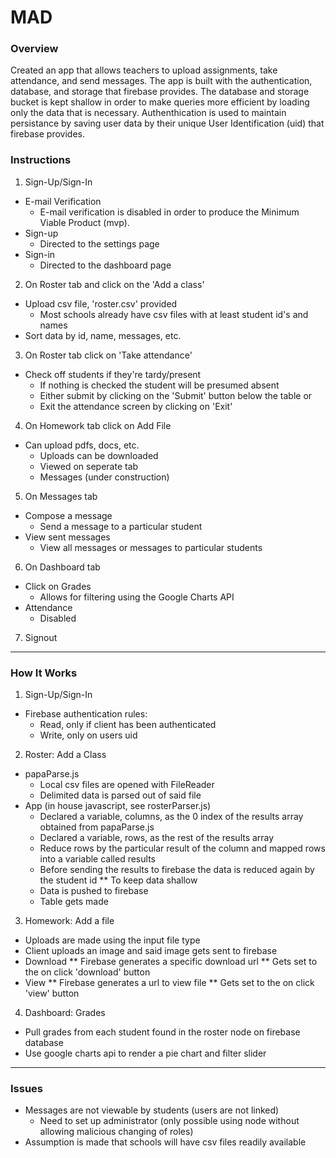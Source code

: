 # MAD
### Overview
Created an app that allows teachers to upload assignments, take attendance, and send messages. The app is built with the authentication, database, and storage that firebase provides. The database and storage bucket is kept shallow in order to make queries more efficient by loading only the data that is necessary. Authenthication is used to maintain persistance by saving user data by their unique User Identification (uid) that firebase provides.
### Instructions
1. Sign-Up/Sign-In
* E-mail Verification
  * E-mail verification is disabled in order to produce the Minimum Viable Product (mvp).
* Sign-up
  * Directed to the settings page
* Sign-in
  * Directed to the dashboard page
2. On Roster tab and click on the 'Add a class'
* Upload csv file, 'roster.csv' provided
  * Most schools already have csv files with at least student id's and names
* Sort data by id, name, messages, etc.
3. On Roster tab click on 'Take attendance'
* Check off students if they're tardy/present
  * If nothing is checked the student will be presumed absent
  * Either submit by clicking on the 'Submit' button below the table or
  * Exit the attendance screen by clicking on 'Exit'
4. On Homework tab click on Add File
* Can upload pdfs, docs, etc. 
  * Uploads can be downloaded
  * Viewed on seperate tab
  * Messages (under construction)
5. On Messages tab
* Compose a message
  * Send a message to a particular student
* View sent messages
  * View all messages or messages to particular students
6. On Dashboard tab
* Click on Grades
  * Allows for filtering using the Google Charts API
* Attendance 
  * Disabled
7. Signout 
---
### How It Works 
1. Sign-Up/Sign-In
* Firebase authentication rules:
  * Read, only if client has been authenticated
  * Write, only on users uid
2. Roster: Add a Class
* papaParse.js 
  * Local csv files are opened with FileReader
  * Delimited data is parsed out of said file
* App (in house javascript, see rosterParser.js)
  * Declared a variable, columns, as the 0 index of the results array obtained from papaParse.js
  * Declared a variable, rows, as the rest of the results array
  * Reduce rows by the particular result of the column and mapped rows into a variable called results
  * Before sending the results to firebase the data is reduced again by the student id
    ** To keep data shallow
  * Data is pushed to firebase
  * Table gets made
3. Homework: Add a file
  * Uploads are made using the input file type
  * Client uploads an image and said image gets sent to firebase
  * Download
    ** Firebase generates a specific download url
    ** Gets set to the on click 'download' button
  * View 
    ** Firebase generates a url to view file
    ** Gets set to the on click 'view' button
4. Dashboard: Grades
  * Pull grades from each student found in the roster node on firebase database
  * Use google charts api to render a pie chart and filter slider
---
### Issues
* Messages are not viewable by students (users are not linked)
  * Need to set up administrator (only possible using node without allowing malicious changing of roles)
* Assumption is made that schools will have csv files readily available 
    
  

  
